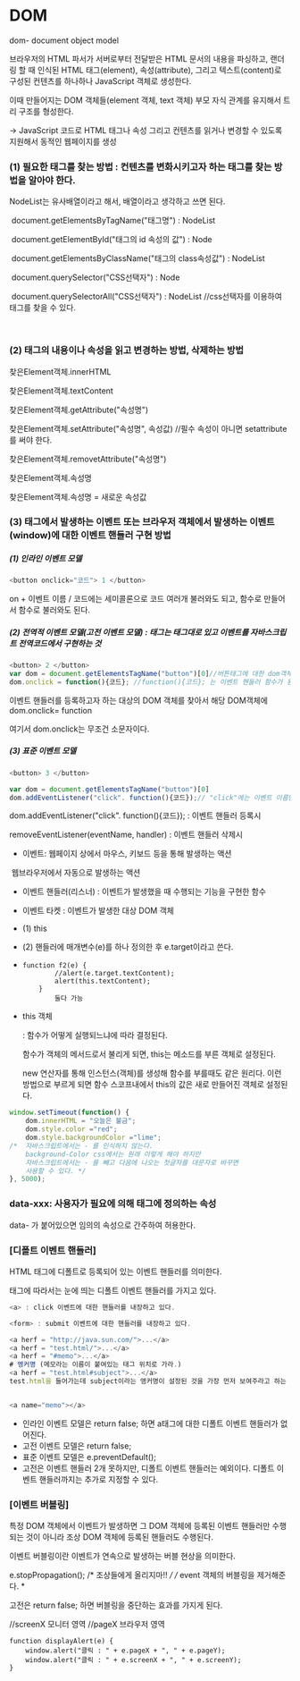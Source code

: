 

# DOM

dom- document object model 

브라우저의 HTML 파서가 서버로부터 전달받은 HTML 문서의 내용을 파싱하고, 랜더링 할 때 인식된 HTML 태그(element), 속성(attribute), 그리고 텍스트(content)로 구성된 컨텐츠를 하나하나 JavaScript 객체로 생성한다.

이때 만들어지는 DOM 객체들(element 객체, text 객체) 부모 자식 관계를 유지해서 트리 구조를 형성한다.

-> JavaScript 코드로 HTML 태그나 속성 그리고 컨텐츠를 읽거나 변경할 수 있도록 지원해서 동적인 웹페이지를 생성

### (1) 필요한 태그를 찾는 방법 : 컨텐츠를 변화시키고자 하는 태그를 찾는 방법을 알아야 한다.

NodeList는 유사배열이라고 해서, 배열이라고 생각하고 쓰면 된다.

​		document.getElementsByTagName("태그명") : NodeList

​		document.getElementById("태그의 id 속성의 값") : Node

​		document.getElementsByClassName("태그의 class속성값") : NodeList

​		document.querySelector("CSS선택자") : Node	

​		document.querySelectorAll("CSS선택자") : NodeList	//css선택자를 이용하여 태그를 찾을 수 있다.

​		

### (2) 태그의 내용이나 속성을 읽고 변경하는 방법, 삭제하는 방법

찾은Element객체.innerHTML

찾은Element객체.textContent

찾은Element객체.getAttribute("속성명")

찾은Element객체.setAttribute("속성명", 속성값) //필수 속성이 아니면 setattribute를 써야 한다.

찾은Element객체.removetAttribute("속성명")

찾은Element객체.속성명

찾은Element객체.속성명 = 새로운 속성값



### (3) 태그에서 발생하는 이벤트 또는 브라우저 객체에서 발생하는 이벤트(window)에 대한 이벤트 핸들러 구현 방법

##### (1) 인라인 이벤트 모델

```javascript
<button onclick="코드"> 1 </button>
```

on + 이벤트 이름 / 코드에는 세미콜론으로 코드 여러개 불러와도 되고, 함수로 만들어서 함수로 불러와도 된다.

##### (2) 전역적 이벤트 모델(고전 이벤트 모델) : 태그는 태그대로 있고 이벤트를 자바스크립트 전역코드에서 구현하는 것

```javascript
<button> 2 </button>
var dom = document.getElementsTagName("button")[0]//버튼태그에 대한 dom객체가 있다.
dom.onclick = function(){코드}; //function(){코드}; 는 이벤트 핸들러 함수가 된다.

```

이벤트 핸들러를 등록하고자 하는 대상의 DOM 객체를 찾아서 해당 DOM객체에 dom.onclick= function

여기서 dom.onclick는 무조건 소문자이다.

##### (3) 표준 이벤트 모델

```javascript
<button> 3 </button>

var dom = document.getElementsTagName("button")[0]
dom.addEventListener("click". function(){코드});// "click"에는 이벤트 이름만 줘야 한다.
```

dom.addEventListener("click". function(){코드}); : 이벤트 핸들러 등록시

removeEventListener(eventName, handler) : 이벤트 핸들러 삭제시



- 이벤트: 웹페이지 상에서 마우스, 키보드 등을 통해 발생하는 액션 

​			웹브라우저에서 자동으로 발생하는 액션

- 이벤트 핸들러(리스너) : 이벤트가 발생했을 때 수행되는 기능을 구현한 함수

-  이벤트 타켓 : 이벤트가 발생한 대상 DOM 객체

  - (1) this

  - (2) 핸들러에 매개변수(e)를 하나 정의한 후 e.target이라고 쓴다.

  - ```
    function f2(e) {
    		//alert(e.target.textContent);
    		alert(this.textContent);
    	} 
    		둘다 가능
    ```

    



- this 객체

  : 함수가 어떻게 실행되느냐에 따라 결정된다.

  함수가 객체의 메서드로서 불리게 되면, this는 메소드를 부른 객체로 설정된다.

  new 연산자를 통해 인스턴스(객체)를 생성해 함수를 부를때도 같은 원리다. 이런 방법으로 부르게 되면 함수 스코프내에서 this의 값은 새로 만들어진 객체로 설정된다.

  

```javascript
window.setTimeout(function() {
	dom.innerHTML = "오늘은 불금";
	dom.style.color ="red";
	dom.style.backgroundColor ="lime";
/* 	자바스크립트에서는 - 를 인식하지 않는다.
	background-Color css에서는 원래 이렇게 해야 하지만
	자바스크립트에서는 - 를 빼고 다음에 나오는 첫글자를 대문자로 바꾸면
	사용할 수 있다. */
}, 5000);
```





### data-xxx: 사용자가 필요에 의해 태그에 정의하는 속성

data- 가 붙어있으면 임의의 속성으로 간주하여 허용한다.



### [디폴트 이벤트 핸들러]

HTML 태그에 디폴트로 등록되어 있는 이벤트 핸들러를 의미한다. 

태그에 따라서는 눈에 띄는 디폴트 이벤트 핸들러를 가지고 있다.

```javascript
<a> : click 이벤트에 대한 핸들러를 내장하고 있다.

<form> : submit 이벤트에 대한 핸들러를 내장하고 있다. 

<a herf = "http://java.sun.com/">...</a>
<a herf = "test.html/">...</a>
<a herf = "#memo">...</a>
# 엥커명 (메모라는 이름이 붙여있는 태그 위치로 가라.)
<a herf = "test.html#subject">...</a>
test.html을 들어가는데 subject이라는 앵커명이 설정된 것을 가장 먼저 보여주라고 하는 것이다.


<a name="memo"></a>

```

- 인라인 이벤트 모델은 return false; 하면 a태그에 대한 디폴트 이벤트 핸들러가 없어진다.
- 고전 이벤트 모델은 return false;
- 표준 이벤트 모델은 e.preventDefault(); 
- 고전은 이벤트 핸들러 2개 못하지만, 디폴트 이벤트 핸들러는 예외이다. 디폴트 이벤트 핸들러까지는 추가로 지정할 수 있다.



### [이벤트 버블링]

특정 DOM 객체에서 이벤트가 발생하면 그 DOM 객체에 등록된 이벤트 핸들러만 수행되는 것이 아니라 조상 DOM 객체에 등록된 핸들러도 수행된다.

이벤트 버블링이란 이벤트가 연속으로 발생하는 버블 현상을 의미한다.

e.stopPropagation();
	/* 조상들에게 올리지마!! */
	/*  event 객체의 버블링을 제거해준다. *

고전은 return false; 하면 버블링을 중단하는 효과를 가지게 된다.



//screenX 모니터 영역
//pageX 브라우저 영역

```
function displayAlert(e) {	
	window.alert("클릭 : " + e.pageX + ", " + e.pageY);
	window.alert("클릭 : " + e.screenX + ", " + e.screenY);
}
```

